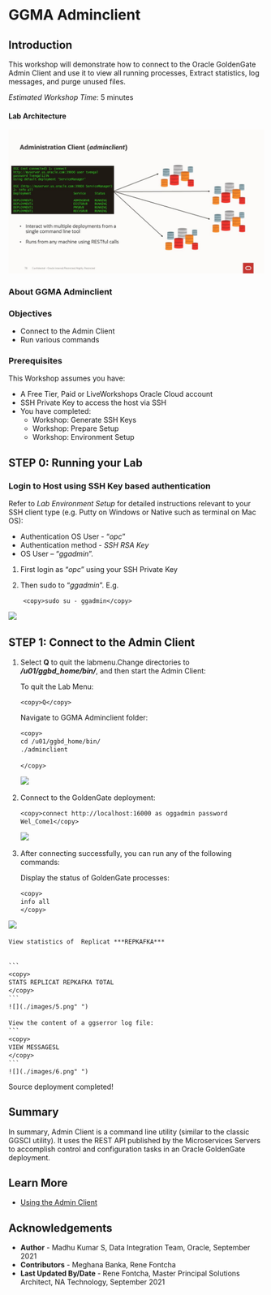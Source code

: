 # GGMA Adminclient

## Introduction
This workshop will demonstrate how to connect to the Oracle GoldenGate Admin Client and use it to view all running processes, Extract statistics, log messages, and purge unused files.

*Estimated Workshop Time*: 5 minutes
#### Lab Architecture

![](./images/arch.jpg " ")


### About GGMA Adminclient

### Objectives
-  Connect to the Admin Client
-  Run various commands 

### Prerequisites
This Workshop assumes you have:
- A Free Tier, Paid or LiveWorkshops Oracle Cloud account
- SSH Private Key to access the host via SSH
- You have completed:
    - Workshop: Generate SSH Keys
    - Workshop: Prepare Setup
    - Workshop: Environment Setup


## **STEP 0:** Running your Lab
### Login to Host using SSH Key based authentication
Refer to *Lab Environment Setup* for detailed instructions relevant to your SSH client type (e.g. Putty on Windows or Native such as terminal on Mac OS):
  - Authentication OS User - “*opc*”
  - Authentication method - *SSH RSA Key*
  - OS User – “*ggadmin*”.

1. First login as “*opc*” using your SSH Private Key

2. Then sudo to “*ggadmin*”. E.g.

```
    <copy>sudo su - ggadmin</copy>
```
![](./images/1.png" ")



## **STEP 1**: Connect to the Admin Client
1. Select **Q** to quit the labmenu.Change directories to ***/u01/ggbd_home/bin/***, and then start the Admin Client:



    To quit the Lab Menu:
    
    ```
    <copy>Q</copy>
    ```

    Navigate to GGMA Adminclient folder:
    
    ```
    <copy>
    cd /u01/ggbd_home/bin/
    ./adminclient

    </copy>
    ```
    ![](./images/2.png" ")

2. Connect to the GoldenGate deployment:

 
    ```
    <copy>connect http://localhost:16000 as oggadmin password Wel_Come1</copy>
    ```

    ![](./images/3.png" ")


3. After connecting successfully, you can run any of the following commands:

    Display the status of GoldenGate processes:

    ```
    <copy>
    info all
    </copy>
    ```
![](./images/4.png" ")

    View statistics of  Replicat ***REPKAFKA***


    ```
    <copy>
    STATS REPLICAT REPKAFKA TOTAL
    </copy>
    ```
    ![](./images/5.png" ")

    View the content of a ggserror log file:
    ```
    <copy>
    VIEW MESSAGESL
    </copy>
    ```
    ![](./images/6.png" ")

 Source deployment completed!



## Summary
In summary, Admin Client is a command line utility (similar to the classic GGSCI utility). It uses the REST API published by the Microservices Servers to accomplish control and configuration tasks in an Oracle GoldenGate deployment.



## Learn More

* [Using the Admin Client](https://docs.oracle.com/en/middleware/goldengate/core/21.1/admin/getting-started-oracle-goldengate-process-interfaces.html#GUID-84B33389-0594-4449-BF1A-A496FB1EDB29)

## Acknowledgements
* **Author** - Madhu Kumar S, Data Integration Team, Oracle, September  2021
* **Contributors** - Meghana Banka, Rene Fontcha
* **Last Updated By/Date** - Rene Fontcha, Master Principal Solutions Architect, NA Technology, September 2021









